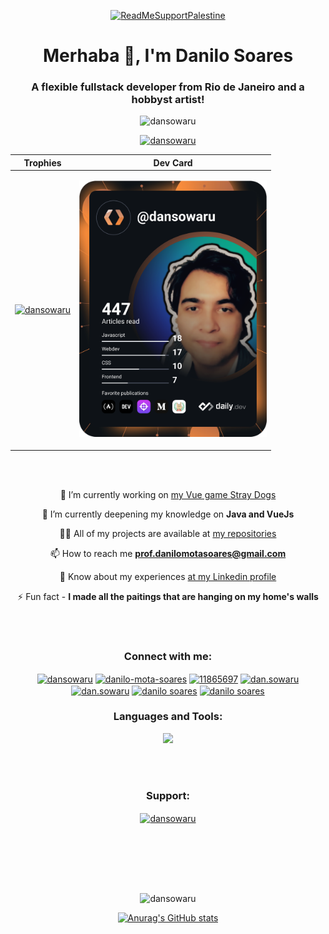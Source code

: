 <div align="center">
	
[![ReadMeSupportPalestine](https://raw.githubusercontent.com/Safouene1/support-palestine-banner/master/banner-support.svg)](https://github.com/Safouene1/support-palestine-banner)
</div>


<h1 align="center">Merhaba 👋, I'm Danilo Soares</h1>
<h3 align="center">A flexible fullstack developer from Rio de Janeiro and a hobbyst artist!</h3>

<p align="center"> <img src="https://komarev.com/ghpvc/?username=dansowaru&label=Profile%20views&color=0e75b6&style=flat" alt="dansowaru" /> </p>
<p align="center"> <a href="https://twitter.com/dansowaru" target="blank"><img src="https://img.shields.io/twitter/follow/dansowaru?logo=twitter&style=for-the-badge" alt="dansowaru" /></a> </p>

<div align="center">
	
| Trophies | Dev Card |
| -------- | -------- |
| <p align="center"> <a href="https://github.com/ryo-ma/github-profile-trophy"><img src="https://github-profile-trophy.vercel.app/?username=dansowaru&theme=dracula&row=3&column=3&margin-h=30&margin-w=5" alt="dansowaru" /></a> </p> | <p align="center"><a href="https://https://github.com/DanSowaru/DanSowaru"><img src="https://github.com/DanSowaru/DanSowaru/blob/main/devcard.svg" width="300" alt="Dan Sowaru's Dev Card"/></a></p> |

</div>
<br>



<span align="center">
  
  <br>

🔭 I’m currently working on [my Vue game Stray Dogs](https://github.com/DanSowaru/stray-dogs-v6)

🌱 I’m currently deepening my knowledge on **Java and VueJs**

👨‍💻 All of my projects are available at [my repositories](https://github.com/DanSowaru?tab=repositories)

📫 How to reach me **prof.danilomotasoares@gmail.com**

📄 Know about my experiences [at my Linkedin profile](linkedin.com/in/danilo-mota-soares)

⚡ Fun fact - **I made all the paitings that are hanging on my home's walls**
</span>

<br><br>

<h3 align="center">Connect with me:</h3>
<p align="center">
<a href="https://twitter.com/dansowaru" target="blank"><img align="center" src="https://raw.githubusercontent.com/rahuldkjain/github-profile-readme-generator/master/src/images/icons/Social/twitter.svg" alt="dansowaru" height="30" width="40" /></a>
<a href="https://linkedin.com/in/danilo-mota-soares" target="blank"><img align="center" src="https://raw.githubusercontent.com/rahuldkjain/github-profile-readme-generator/master/src/images/icons/Social/linked-in-alt.svg" alt="danilo-mota-soares" height="30" width="40" /></a>
<a href="https://stackoverflow.com/users/11865697" target="blank"><img align="center" src="https://raw.githubusercontent.com/rahuldkjain/github-profile-readme-generator/master/src/images/icons/Social/stack-overflow.svg" alt="11865697" height="30" width="40" /></a>
<a href="https://fb.com/dan.sowaru" target="blank"><img align="center" src="https://raw.githubusercontent.com/rahuldkjain/github-profile-readme-generator/master/src/images/icons/Social/facebook.svg" alt="dan.sowaru" height="30" width="40" /></a>
<a href="https://instagram.com/dan.sowaru" target="blank"><img align="center" src="https://raw.githubusercontent.com/rahuldkjain/github-profile-readme-generator/master/src/images/icons/Social/instagram.svg" alt="dan.sowaru" height="30" width="40" /></a>
<a href="https://www.youtube.com/c/danilomotasoares" target="blank"><img align="center" src="https://raw.githubusercontent.com/rahuldkjain/github-profile-readme-generator/master/src/images/icons/Social/youtube.svg" alt="danilo soares" height="30" width="40" /></a>
<a href="https://wa.me/5521999957497" target="blank"><img align="center" src="https://www.svgrepo.com/show/176768/whatsapp-social-media.svg" alt="danilo soares" height="30" width="40" /></a>
</p>

<h3 align="center">Languages and Tools:</h3>
<p align="center">
  <a href="https://skillicons.dev">
    <img src="https://skillicons.dev/icons?i=angular,bootstrap,css,discord,docker,eclipse,figma,git,github,gitlab,html,idea,java,js,md,materialui,mysql,pinia,postman,postgres,sass,spring,ts,vue,vite,vscode,wordpress,windows&perline=14&theme=light" />
  </a>
</p>

<br><br>

<h3 align="center">Support:</h3>
<p align="center"><a href="https://ko-fi.com/dansowaru"> <img align="center" src="https://cdn.ko-fi.com/cdn/kofi3.png?v=3" height="50" width="210" alt="dansowaru" /></a></p><br><br>

<br><br>


<p align="center"><img align="center" src="https://github-readme-stats.vercel.app/api/top-langs?username=dansowaru&show_icons=true&locale=en&layout=compact&theme=dracula" alt="dansowaru" /></p>

[![Anurag's GitHub stats](https://github-readme-stats.vercel.app/api?username=dansowaru&theme=dracula&hide_rank=true)](https://github.com/anuraghazra/github-readme-stats)



